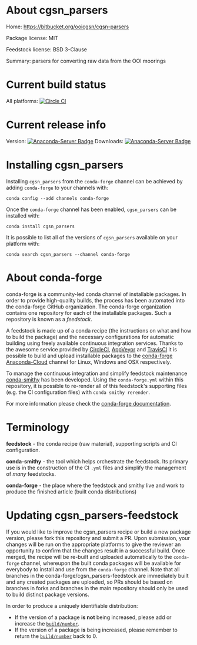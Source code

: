 About cgsn_parsers
==================

Home: https://bitbucket.org/ooicgsn/cgsn-parsers

Package license: MIT

Feedstock license: BSD 3-Clause

Summary: parsers for converting raw data from the OOI moorings



Current build status
====================

All platforms: [![Circle CI](https://circleci.com/gh/conda-forge/cgsn_parsers-feedstock.svg?style=shield)](https://circleci.com/gh/conda-forge/cgsn_parsers-feedstock)

Current release info
====================
Version: [![Anaconda-Server Badge](https://anaconda.org/conda-forge/cgsn_parsers/badges/version.svg)](https://anaconda.org/conda-forge/cgsn_parsers)
Downloads: [![Anaconda-Server Badge](https://anaconda.org/conda-forge/cgsn_parsers/badges/downloads.svg)](https://anaconda.org/conda-forge/cgsn_parsers)

Installing cgsn_parsers
=======================

Installing `cgsn_parsers` from the `conda-forge` channel can be achieved by adding `conda-forge` to your channels with:

```
conda config --add channels conda-forge
```

Once the `conda-forge` channel has been enabled, `cgsn_parsers` can be installed with:

```
conda install cgsn_parsers
```

It is possible to list all of the versions of `cgsn_parsers` available on your platform with:

```
conda search cgsn_parsers --channel conda-forge
```


About conda-forge
=================

conda-forge is a community-led conda channel of installable packages.
In order to provide high-quality builds, the process has been automated into the
conda-forge GitHub organization. The conda-forge organization contains one repository
for each of the installable packages. Such a repository is known as a *feedstock*.

A feedstock is made up of a conda recipe (the instructions on what and how to build
the package) and the necessary configurations for automatic building using freely
available continuous integration services. Thanks to the awesome service provided by
[CircleCI](https://circleci.com/), [AppVeyor](http://www.appveyor.com/)
and [TravisCI](https://travis-ci.org/) it is possible to build and upload installable
packages to the [conda-forge](https://anaconda.org/conda-forge)
[Anaconda-Cloud](http://docs.anaconda.org/) channel for Linux, Windows and OSX respectively.

To manage the continuous integration and simplify feedstock maintenance
[conda-smithy](http://github.com/conda-forge/conda-smithy) has been developed.
Using the ``conda-forge.yml`` within this repository, it is possible to re-render all of
this feedstock's supporting files (e.g. the CI configuration files) with ``conda smithy rerender``.

For more information please check the [conda-forge documentation](https://conda-forge.org/docs/).

Terminology
===========

**feedstock** - the conda recipe (raw material), supporting scripts and CI configuration.

**conda-smithy** - the tool which helps orchestrate the feedstock.
                   Its primary use is in the construction of the CI ``.yml`` files
                   and simplify the management of *many* feedstocks.

**conda-forge** - the place where the feedstock and smithy live and work to
                  produce the finished article (built conda distributions)


Updating cgsn_parsers-feedstock
===============================

If you would like to improve the cgsn_parsers recipe or build a new
package version, please fork this repository and submit a PR. Upon submission,
your changes will be run on the appropriate platforms to give the reviewer an
opportunity to confirm that the changes result in a successful build. Once
merged, the recipe will be re-built and uploaded automatically to the
`conda-forge` channel, whereupon the built conda packages will be available for
everybody to install and use from the `conda-forge` channel.
Note that all branches in the conda-forge/cgsn_parsers-feedstock are
immediately built and any created packages are uploaded, so PRs should be based
on branches in forks and branches in the main repository should only be used to
build distinct package versions.

In order to produce a uniquely identifiable distribution:
 * If the version of a package **is not** being increased, please add or increase
   the [``build/number``](http://conda.pydata.org/docs/building/meta-yaml.html#build-number-and-string).
 * If the version of a package **is** being increased, please remember to return
   the [``build/number``](http://conda.pydata.org/docs/building/meta-yaml.html#build-number-and-string)
   back to 0.